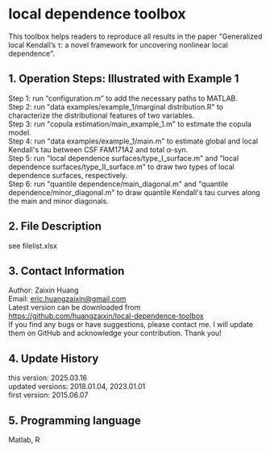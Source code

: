 # local dependence toolbox

This toolbox helps readers to reproduce all results in the paper "Generalized local Kendall’s τ: a novel framework for uncovering nonlinear local dependence".

## 1. Operation Steps: Illustrated with Example 1

   Step 1: run “configuration.m” to add the necessary paths to MATLAB.  
   Step 2: run "data examples/example_1/marginal distribution.R" to characterize the distributional features of two variables.  
   Step 3: run "copula estimation/main_example_1.m" to estimate the copula model.  
   Step 4: run "data examples/example_1/main.m" to estimate global and local Kendall's tau between CSF FAM171A2 and total α-syn.  
   Step 5: run "local dependence surfaces/type_I_surface.m" and "local dependence surfaces/type_II_surface.m" to draw two types of local dependence surfaces, respectively.  
   Step 6: run "quantile dependence/main_diagonal.m" and "quantile dependence/minor_diagonal.m" to draw quantile Kendall's tau curves along the main and minor diagonals.

## 2. File Description

   see filelist.xlsx
   
## 3. Contact Information  

   Author: Zaixin Huang  
   Email: eric.huangzaixin@gmail.com  
   Latest version can be downloaded from https://github.com/huangzaixin/local-dependence-toolbox  
   If you find any bugs or have suggestions, please contact me. I will update them on GitHub and acknowledge your contribution. Thank you!

## 4. Update History  

   this version: 2025.03.16  
   updated versions: 2018.01.04, 2023.01.01  
   first version: 2015.06.07
   
## 5. Programming language 

   Matlab, R
